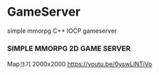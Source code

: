 # GameServer
simple mmorpg C++ IOCP gameserver

### SIMPLE MMORPG 2D GAME SERVER
Map크기 2000x2000
https://youtu.be/0yswLlNTiVo
